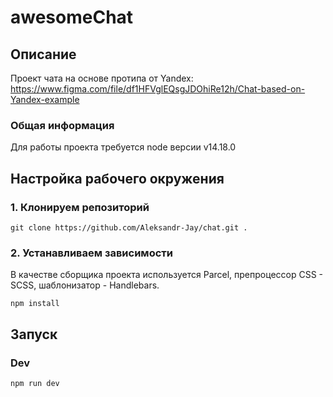 # awesomeChat
## Описание
Проект чата на основе протипа от Yandex: https://www.figma.com/file/df1HFVglEQsgJDOhiRe12h/Chat-based-on-Yandex-example
### Общая информация
Для работы проекта требуется node версии v14.18.0
## Настройка рабочего окружения
### 1. Клонируем репозиторий 
```shell
git clone https://github.com/Aleksandr-Jay/chat.git .
```
### 2. Устанавливаем зависимости
В качестве сборщика проекта используется Parcel, препроцессор CSS - SCSS, шаблонизатор - Handlebars.
```shell
npm install
```
## Запуск
### Dev 
```shell
npm run dev
```
